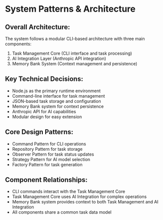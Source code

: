 # System Patterns & Architecture

## Overall Architecture:
The system follows a modular CLI-based architecture with three main components:
1. Task Management Core (CLI interface and task processing)
2. AI Integration Layer (Anthropic API integration)
3. Memory Bank System (Context management and persistence)

## Key Technical Decisions:
- Node.js as the primary runtime environment
- Command-line interface for task management
- JSON-based task storage and configuration
- Memory Bank system for context persistence
- Anthropic API for AI capabilities
- Modular design for easy extension

## Core Design Patterns:
- Command Pattern for CLI operations
- Repository Pattern for task storage
- Observer Pattern for task status updates
- Strategy Pattern for AI model selection
- Factory Pattern for task generation

## Component Relationships:
- CLI commands interact with the Task Management Core
- Task Management Core uses AI Integration for complex operations
- Memory Bank system provides context to both Task Management and AI Integration
- All components share a common task data model 